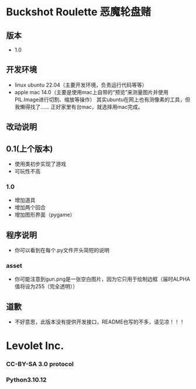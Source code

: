 # Buckshot Roulette 恶魔轮盘赌
## 版本
- 1.0
## 开发环境
- linux ubuntu 22.04（主要开发环境，负责运行代码等等）
- apple mac 14.0（主要是使用mac上自带的“预览”来测量图片并使用PIL.Image进行切割、缩放等操作）
其实ubuntu在网上也有测像素的工具，但我懒得找了......
正好家里有台mac，就选择用mac完成。
## 改动说明
## 0.1(上个版本)
- 使用类初步实现了游戏
- 可玩性不高
### 1.0
- 增加道具
- 增加两个回合
- 增加图形界面（pygame）
## 程序说明
- 你可以看到在每个.py文件开头简短的说明
### asset
- 你可能注意到gun.png是一张空白图片，因为它只用于绘制边框（届时ALPHA值将设为255（完全透明））
## 道歉
- 不好意思，此版本没有提供开发接口，README也写的不多，请见凉！！！
# Levolet Inc.
### CC-BY-SA 3.0 protocol
### Python3.10.12